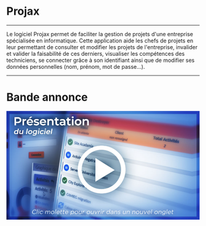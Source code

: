 # Projax
***
Le logiciel Projax permet de faciliter la gestion de projets d'une entreprise spécialisée en informatique. Cette application aide les chefs de projets en leur permettant de consulter et modifier les projets de l'entreprise, invalider et valider la faisabilité de ces derniers, visualiser les compétences des techniciens, se connecter grâce à son identifiant ainsi que de modifier ses données personnelles (nom, prénom, mot de passe...).
***
# Bande annonce
<p align="center">
  <a href="https://www.youtube.com/watch?v=Cur84t2qvE8&ab_channel=Mathis.Pct">
    <img src="media/miniature.jpg" width="800">
  </a>
</p>
